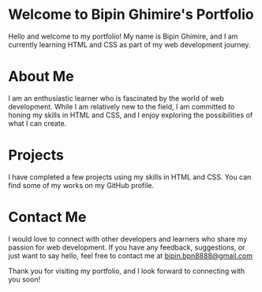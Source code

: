 
# Welcome to Bipin Ghimire's Portfolio
Hello and welcome to my portfolio! My name is Bipin Ghimire, and I am currently learning HTML and CSS as part of my web development journey.

<h1> About Me </h1>
I am an enthusiastic learner who is fascinated by the world of web development. While I am relatively new to the field, I am committed to honing my skills in HTML and CSS, and I enjoy exploring the possibilities of what I can create.

<h1> Projects </h1>
I have completed a few projects using my skills in HTML and CSS. You can find some of my works on my GitHub profile.

<h1> Contact Me </h1>
I would love to connect with other developers and learners who share my passion for web development. If you have any feedback, suggestions, or just want to say hello, feel free to contact me at <a href="mailto:bipin.bpn8888@gmail.com">bipin.bpn8888@gmail.com</a>

Thank you for visiting my portfolio, and I look forward to connecting with you soon!
